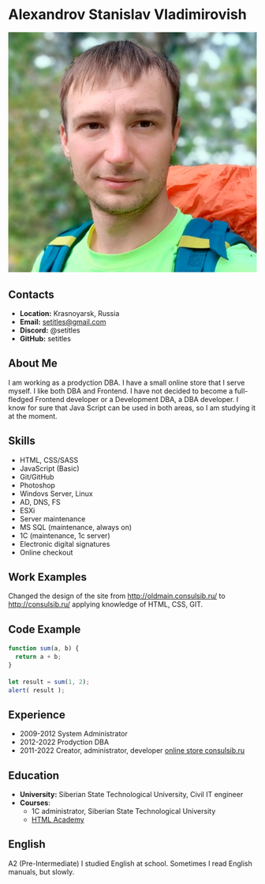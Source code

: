 # Alexandrov Stanislav Vladimirovish
![мое фото](photo.jpg "мое фото")
## Contacts
* **Location:** Krasnoyarsk, Russia
* **Email:** setitles@gmail.com 
* **Discord:** @setitles
* **GitHub:** setitles

## About Me
I am working as a prodyction DBA. I have a small online store that I serve myself.
I like both DBA and Frontend. I have not decided to become a full-fledged Frontend developer or a Development DBA, a DBA developer.
I know for sure that Java Script can be used in both areas, so I am studying it at the moment.
## Skills
* HTML, CSS/SASS
* JavaScript (Basic)
* Git/GitHub
* Photoshop
* Windovs Server, Linux
* AD, DNS, FS
* ESXi
* Server maintenance
* MS SQL (maintenance, always on)
* 1C (maintenance, 1c server)
* Electronic digital signatures
* Online checkout
## Work Examples
Changed the design of the site from http://oldmain.consulsib.ru/ to http://consulsib.ru/ applying knowledge of HTML, CSS, GIT.
## Code Example

```javascript
function sum(a, b) {
  return a + b;
}

let result = sum(1, 2);
alert( result );
```
## Experience
* 2009-2012 System Administrator
* 2012-2022 Prodyction DBA
* 2011-2022 Сreator, administrator, developer [online store consulsib.ru](http://consulsib.ru/)

## Education
* **University:** Siberian State Technological University, Civil IT engineer
* **Courses**:
    * 1C administrator, Siberian State Technological University
    * [HTML Academy](https://htmlacademy.ru/)
## English
A2 (Pre-Intermediate) I studied English at school. Sometimes I read English manuals, but slowly.